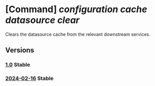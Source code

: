 # [Command] _configuration cache datasource clear_

Clears the datasource cache from the relevant downstream services.

## Versions

### [1.0](/Resources/fllm-plane/L2luc3RhbmNlcy97fS9wcm92aWRlcnN4L2ZvdW5kYXRpb25hbGxtLmNvbmZpZ3VyYXRpb24vY2FjaGVzL2RhdGFzb3VyY2UvY2xlYXI=/1.0.xml) **Stable**

<!-- fllm-plane /instances/{}/providersx/foundationallm.configuration/caches/datasource/clear 1.0 -->

### [2024-02-16](/Resources/fllm-plane/L2luc3RhbmNlcy97fS9wcm92aWRlcnN4L2ZvdW5kYXRpb25hbGxtLmNvbmZpZ3VyYXRpb24vY2FjaGVzL2RhdGFzb3VyY2UvY2xlYXI=/2024-02-16.xml) **Stable**

<!-- fllm-plane /instances/{}/providersx/foundationallm.configuration/caches/datasource/clear 2024-02-16 -->

